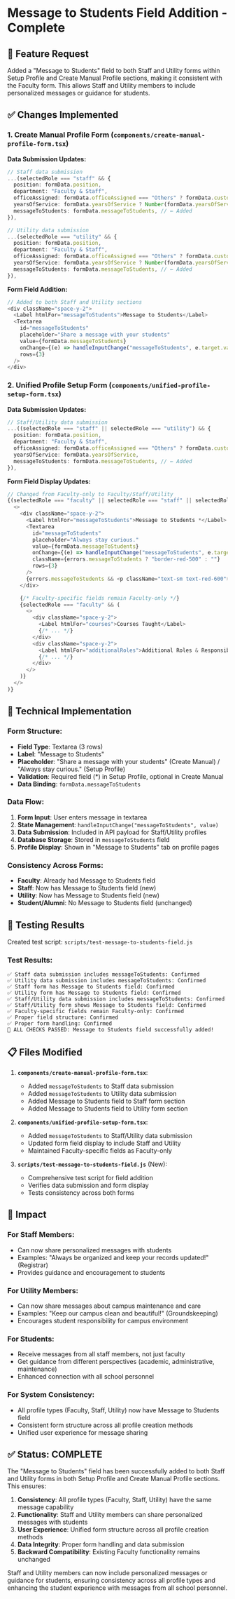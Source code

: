 # Message to Students Field Addition - Complete

## 🎯 **Feature Request**

Added a "Message to Students" field to both Staff and Utility forms within Setup Profile and Create Manual Profile sections, making it consistent with the Faculty form. This allows Staff and Utility members to include personalized messages or guidance for students.

## ✅ **Changes Implemented**

### **1. Create Manual Profile Form (`components/create-manual-profile-form.tsx`)**

**Data Submission Updates:**
```typescript
// Staff data submission
...(selectedRole === "staff" && {
  position: formData.position,
  department: "Faculty & Staff",
  officeAssigned: formData.officeAssigned === "Others" ? formData.customOfficeAssigned : formData.officeAssigned,
  yearsOfService: formData.yearsOfService ? Number(formData.yearsOfService) : undefined,
  messageToStudents: formData.messageToStudents, // ← Added
}),

// Utility data submission
...(selectedRole === "utility" && {
  position: formData.position,
  department: "Faculty & Staff",
  officeAssigned: formData.officeAssigned === "Others" ? formData.customOfficeAssigned : formData.officeAssigned,
  yearsOfService: formData.yearsOfService ? Number(formData.yearsOfService) : undefined,
  messageToStudents: formData.messageToStudents, // ← Added
}),
```

**Form Field Addition:**
```typescript
// Added to both Staff and Utility sections
<div className="space-y-2">
  <Label htmlFor="messageToStudents">Message to Students</Label>
  <Textarea
    id="messageToStudents"
    placeholder="Share a message with your students"
    value={formData.messageToStudents}
    onChange={(e) => handleInputChange("messageToStudents", e.target.value)}
    rows={3}
  />
</div>
```

### **2. Unified Profile Setup Form (`components/unified-profile-setup-form.tsx`)**

**Data Submission Updates:**
```typescript
// Staff/Utility data submission
...((selectedRole === "staff" || selectedRole === "utility") && {
  position: formData.position,
  department: "Faculty & Staff",
  officeAssigned: formData.officeAssigned === "Others" ? formData.customOfficeAssigned : formData.officeAssigned,
  yearsOfService: formData.yearsOfService,
  messageToStudents: formData.messageToStudents, // ← Added
}),
```

**Form Field Display Updates:**
```typescript
// Changed from Faculty-only to Faculty/Staff/Utility
{(selectedRole === "faculty" || selectedRole === "staff" || selectedRole === "utility") && (
  <>
    <div className="space-y-2">
      <Label htmlFor="messageToStudents">Message to Students *</Label>
      <Textarea
        id="messageToStudents"
        placeholder="Always stay curious."
        value={formData.messageToStudents}
        onChange={(e) => handleInputChange("messageToStudents", e.target.value)}
        className={errors.messageToStudents ? "border-red-500" : ""}
        rows={3}
      />
      {errors.messageToStudents && <p className="text-sm text-red-600">{errors.messageToStudents}</p>}
    </div>

    {/* Faculty-specific fields remain Faculty-only */}
    {selectedRole === "faculty" && (
      <>
        <div className="space-y-2">
          <Label htmlFor="courses">Courses Taught</Label>
          {/* ... */}
        </div>
        <div className="space-y-2">
          <Label htmlFor="additionalRoles">Additional Roles & Responsibilities</Label>
          {/* ... */}
        </div>
      </>
    )}
  </>
)}
```

## 🔧 **Technical Implementation**

### **Form Structure:**
- **Field Type**: Textarea (3 rows)
- **Label**: "Message to Students"
- **Placeholder**: "Share a message with your students" (Create Manual) / "Always stay curious." (Setup Profile)
- **Validation**: Required field (*) in Setup Profile, optional in Create Manual
- **Data Binding**: `formData.messageToStudents`

### **Data Flow:**
1. **Form Input**: User enters message in textarea
2. **State Management**: `handleInputChange("messageToStudents", value)`
3. **Data Submission**: Included in API payload for Staff/Utility profiles
4. **Database Storage**: Stored in `messageToStudents` field
5. **Profile Display**: Shown in "Message to Students" tab on profile pages

### **Consistency Across Forms:**
- **Faculty**: Already had Message to Students field
- **Staff**: Now has Message to Students field (new)
- **Utility**: Now has Message to Students field (new)
- **Student/Alumni**: No Message to Students field (unchanged)

## 🧪 **Testing Results**

Created test script: `scripts/test-message-to-students-field.js`

### **Test Results:**
```
✅ Staff data submission includes messageToStudents: Confirmed
✅ Utility data submission includes messageToStudents: Confirmed
✅ Staff form has Message to Students field: Confirmed
✅ Utility form has Message to Students field: Confirmed
✅ Staff/Utility data submission includes messageToStudents: Confirmed
✅ Staff/Utility form shows Message to Students field: Confirmed
✅ Faculty-specific fields remain Faculty-only: Confirmed
✅ Proper field structure: Confirmed
✅ Proper form handling: Confirmed
🎉 ALL CHECKS PASSED: Message to Students field successfully added!
```

## 📋 **Files Modified**

1. **`components/create-manual-profile-form.tsx`**:
   - Added `messageToStudents` to Staff data submission
   - Added `messageToStudents` to Utility data submission
   - Added Message to Students field to Staff form section
   - Added Message to Students field to Utility form section

2. **`components/unified-profile-setup-form.tsx`**:
   - Added `messageToStudents` to Staff/Utility data submission
   - Updated form field display to include Staff and Utility
   - Maintained Faculty-specific fields as Faculty-only

3. **`scripts/test-message-to-students-field.js`** (New):
   - Comprehensive test script for field addition
   - Verifies data submission and form display
   - Tests consistency across both forms

## 🎯 **Impact**

### **For Staff Members:**
- Can now share personalized messages with students
- Examples: "Always be organized and keep your records updated!" (Registrar)
- Provides guidance and encouragement to students

### **For Utility Members:**
- Can now share messages about campus maintenance and care
- Examples: "Keep our campus clean and beautiful!" (Groundskeeping)
- Encourages student responsibility for campus environment

### **For Students:**
- Receive messages from all staff members, not just faculty
- Get guidance from different perspectives (academic, administrative, maintenance)
- Enhanced connection with all school personnel

### **For System Consistency:**
- All profile types (Faculty, Staff, Utility) now have Message to Students field
- Consistent form structure across all profile creation methods
- Unified user experience for message sharing

## ✅ **Status: COMPLETE**

The "Message to Students" field has been successfully added to both Staff and Utility forms in both Setup Profile and Create Manual Profile sections. This ensures:

1. **Consistency**: All profile types (Faculty, Staff, Utility) have the same message capability
2. **Functionality**: Staff and Utility members can share personalized messages with students
3. **User Experience**: Unified form structure across all profile creation methods
4. **Data Integrity**: Proper form handling and data submission
5. **Backward Compatibility**: Existing Faculty functionality remains unchanged

Staff and Utility members can now include personalized messages or guidance for students, ensuring consistency across all profile types and enhancing the student experience with messages from all school personnel.
